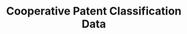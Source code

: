 ---
bigquery: https://console.cloud.google.com/bigquery?p=patents-public-data&d=cpc&page=dataset
citation: '“Cooperative Patent Classification” by the EPO and USPTO, for public use. '
contributors: EPO, USPTO
cost: None
description: Cooperative Patent Classification Data contains the scheme and definitions
  of the Cooperative Patent Classification system for classifying patent documents.
  The CPC is the result of a partnership between the EPO and the USPTO in their joint
  effort to develop a common, internationally compatible classification system for
  technical documents, in particular patent publications, which will be used by both
  offices in the patent granting process
documentation: https://www.cooperativepatentclassification.org/cpcSchemeAndDefinitions
last_edit: Mon, 04 Apr 2022 19:07:06 GMT
location: https://www.cooperativepatentclassification.org/index
maintained_by: USPTO, EPO
schema_fields: '[''residual_references'', ''title_full'', ''child_groups'', ''sizeCache'',
  ''limitingReferences'', ''childGroups'', ''limiting_references'', ''informative_references'',
  ''breakdown_code'', ''notAllocatable'', ''ipc_concordant'', ''residualReferences'',
  ''title_part'', ''children'', ''level'', ''symbol'', ''titleFull'', ''informativeReferences'',
  ''ipcConcordant'', ''glossary'', ''parents'', ''date_revised'', ''status'', ''dateRevised'',
  ''not_allocatable'', ''additional_only'', ''application_references'', ''synonyms'',
  ''applicationReferences'', ''breakdownCode'', ''definition'', ''titlePart'']'
shortname: cooperative_patent_classification
tags:
- patents
- science
title: Cooperative Patent Classification Data
uuid: 984374a7-16e9-4b35-9445-458daceb01bf
---